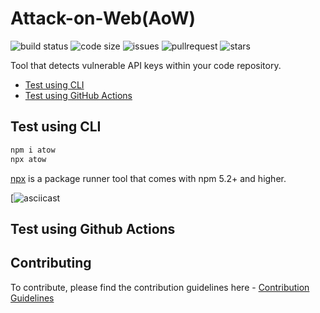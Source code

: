 
# Attack-on-Web(AoW)
![build status](https://img.shields.io/github/workflow/status/felixfaisal/attack-on-web/Attack%20on%20Web?style=plastic)
![code size](https://img.shields.io/github/languages/code-size/felixfaisal/attack-on-web?style=plastic)
![issues](https://img.shields.io/github/issues-raw/felixfaisal/attack-on-web?color=red&style=plastic)
![pullrequest](https://img.shields.io/github/issues-pr-closed/felixfaisal/attack-on-web?color=purple&style=plastic)
![stars](https://img.shields.io/github/stars/felixfaisal/attack-on-web?style=plastic)

Tool that detects vulnerable API keys within your code repository.


 - [Test using CLI](#test-using-cli)
 - [Test using GitHub Actions](#test-using-github-actions)
 



## Test using CLI

   ```sh
  npm i atow
  npx atow
  ```
  
   [npx](https://nodejs.dev/learn/the-npx-nodejs-package-runner) is a package runner tool that comes with npm 5.2+ and higher.
   
   [![asciicast](https://github.com/felixfaisal/attack-on-web/blob/main/Peek%202021-02-26%2017-05.gif)
 
 
 ## Test using Github Actions
 
 
 ## Contributing

To contribute, please find the contribution guidelines here - [Contribution Guidelines](https://github.com/felixfaisal/attack-on-web/blob/main/CONTRIBUTING.md)




